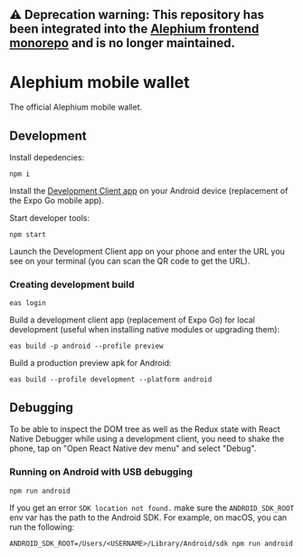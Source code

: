 ## ⚠️ Deprecation warning: This repository has been integrated into the [Alephium frontend monorepo](https://github.com/alephium/alephium-frontend/) and is no longer maintained.

# Alephium mobile wallet

The official Alephium mobile wallet.

## Development

Install depedencies:

```shell
npm i
```

Install the [Development Client app](development-build.apk) on your Android device (replacement of the Expo Go mobile app).

Start developer tools:

```shell
npm start
```

Launch the Development Client app on your phone and enter the URL you see on your terminal (you can scan the QR code to get the URL).

### Creating development build

```shell
eas login
```

Build a development client app (replacement of Expo Go) for local development (useful when installing native modules or upgrading them):

```shell
eas build -p android --profile preview
```

Build a production preview apk for Android:

```shell
eas build --profile development --platform android
```

## Debugging

To be able to inspect the DOM tree as well as the Redux state with React Native Debugger while using a development client, you need to shake the phone, tap on "Open React Native dev menu" and select "Debug".

### Running on Android with USB debugging

```shell
npm run android
```

If you get an error `SDK location not found.` make sure the `ANDROID_SDK_ROOT` env var has the path to the Android SDK. For example, on macOS, you can run the following:

```shell
ANDROID_SDK_ROOT=/Users/<USERNAME>/Library/Android/sdk npm run android
```
